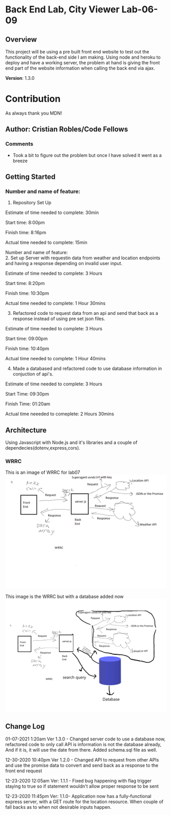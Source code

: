 # Back End Lab, City Viewer Lab-06-09

## Overview
This project will be using a pre built front end website to test out the functionality of the back-end side I am making. Using node and heroku to deploy and have a working server, the problem at hand is giving the front end part of the website information when calling the back end via ajax.



**Version**: 1.3.0

# Contribution

 As always thank you MDN!

## Author: Cristian Robles/Code Fellows

### Comments

- Took a bit to figure out the problem but once I have solved it went as a breeze

## Getting Started

### Number and name of feature:

1. Repository Set Up

Estimate of time needed to complete: 30min

Start time: 8:00pm

Finish time: 8:16pm

Actual time needed to complete: 15min  


Number and name of feature:  
2. Set up Server with requestin data from weather and location endpoints and having a response depending on invalid user input.

Estimate of time needed to complete: 3 Hours

Start time: 8:20pm

Finish time: 10:30pm

Actual time needed to complete: 1 Hour 30mins  


3. Refactored code to request data from an api and send that back as a response instead of using pre set json files.

Estimate of time needed to complete: 3 Hours

Start time: 09:00pm

Finish time: 10:40pm

Actual time needed to complete: 1 Hour 40mins

4. Made a databased and refactored code to use database information in conjuction of api's.

Estimate of time needed to complete: 3 Hours

Start Time: 09:30pm

Finish Time: 01:20am

Actual time neeeded to comeplete: 2 Hours 30mins


## Architecture
Using Javascript with Node.js and it's libraries and a couple of dependecies(dotenv,express,cors).  

### WRRC 
This is an image of WRRC for lab07
![My WRRC drawned](./img/WRRC-lab07.png)  

This image is the WRRC but with a database added now
![WRRC with Database](./img/WRRC-lab08.png)  


## Change Log
<!-- Use this area to document the iterative changes made to your application as each feature is successfully implemented. Use time stamps. Here's an examples: !-->
01-07-2021 1:20am Ver 1.3.0 - Changed server code to use a database now, refactored code to only call API is information is not the database already, And if it is, it will use the date from there. Added schema.sql file as well.

12-30-2020 10:40pm Ver 1.2.0  - Changed API to request from other APIs and use the promise data to convert and send back as a response to the front end request

12-23-2020 12:05am Ver: 1.1.1 - Fixed bug happening with flag trigger staying to true so if statement wouldn't allow proper response to be sent

12-23-2020 11:45pm Ver: 1.1.0- Application now has a fully-functional express server, with a GET route for the location resource. When couple of fall backs as to when not desirable inputs happen.  

